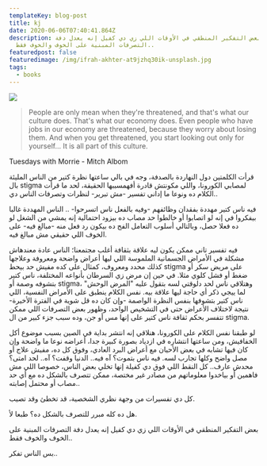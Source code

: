 ```yaml
---
templateKey: blog-post
title: kj
date: 2020-06-06T07:40:41.864Z
description: بعض التفكير المنطقي في الأوقات اللي زي دي كفيل إنه يعدل دفة
  التصرفات المبنية على الخوف والخوف فقط..
featuredpost: false
featuredimage: /img/ifrah-akhter-at9jzhq30ik-unsplash.jpg
tags:
  - books
---
```

![](/img/ifrah-akhter-at9jzhq30ik-unsplash.jpg)

> People are only mean when they're threatened, and that's what our culture does. That's what our economy does. Even people who have jobs in our economy are threatened, because they worry about losing them. And when you get threatened, you start looking out only for yourself... It is all part of this culture.  

Tuesdays with Morrie - Mitch Albom

قرأت الكلمتين دول النهاردة بالصدفة، وجه في بالي ساعتها نظرة كتير من الناس المليئة بال stigma لمصابي الكورونا، واللي مكونتش قادرة أفهمسببها الحقيقة، لحد ما قرأت الكلام ده ونوعا ما إداني تفسير -مش تبرير- لنظرات وتصرفات الناس دي..

فيه ناس كتير مهددة بفقدان وظائفهم -وفيه بالفعل ناس اتسرحوا- .. الناس المهددة غالبا بيفكروا في إنه لو اتصابوا أو خالطوا حد مصاب ده بيزود احتمالية إنه يمشي من الشغل لو ده فعلا حصل، وبالتالي أسلوب التعامل الفج ده بيكون رد فعل منه -مبالغ فيه- على الخوف اللي حقيقي مش مبالغ فيه.

فيه تفسير تاني ممكن يكون ليه علاقة بثقافة أغلب مجتمعنا؛ الناس عادة معندهاش مشكلة في الأمراض الجسمانية الملموسة اللي ليها أعراض واضحة ومعروفة وعلاجها كذلك محدد ومعروف، كمثال على كده مفيش حد بيحط stigma على مريض سكر أو ضغط أو فشل كلوي مثلا. في حين إن مرض زي السرطان بأنواعه المختلفة، ناس كتير بتشوفه وصمة أو stigma، وهتلاقي ناس لحد دلوقتي لسه بتقول عليه "المرض الوحش" لما ييجي ذكر أي حاجة ليها علاقة بيه. نفس الكلام ينطبق على الأمراض النفسية، اللي ناس كتير بتشوفها بنفس النظرة الواصمة -وإن كان ده قل شوية في الفترة الأخيرة- نتيجة لاختلاف الأعراض حتى في التشخيص الواحد، وظهور بعض التصرفات اللي ممكن تتفسر بحكم ثقافة ناس كتير على إنها مس أو جن، وده سبب جزء كبير من ال stigma.

لو طبقنا نفس الكلام على الكورونا، هنلاقي إنه انتشر بداية في الصين بسبب موضوع أكل الخفافيش، ومن ساعتها انتشاره في ازدياد بصورة كبيرة جدا، أعراضه نوعا ما واضحة وإن كان فيها تشابه في بعض الأحيان مع أعراض البرد العادي، وفوق كل ده، مفيش علاج أو مصل واضح وكلها تجارب لسه. فيه ناس بتموت؟ آه فيه.. الدنيا وقفت؟ آه.. لحد امتى؟ محدش عارف.. كل النقط اللي فوق دي كفيلة إنها تخلي بعض الناس، خصوصا اللي مش فاهمين أو بياخدوا معلوماتهم من مصادر غير مختصة، ممكن تتصرف بالشكل ده مع أي حد مصاب أو محتمل إصابته..

كل دي تفسيرات من وجهة نظري الشخصية، قد تخطئ وقد تصيب.

هل ده كله مبرر للتصرف بالشكل ده؟ طبعا لأ.

بعض التفكير المنطقي في الأوقات اللي زي دي كفيل إنه يعدل دفة التصرفات المبنية على الخوف والخوف فقط..

بس الناس تفكر..

[](https://www.facebook.com/ufi/reaction/profile/browser/?ft_ent_identifier=ZmVlZGJhY2s6MTAxNjM1MTM1OTY5NzAxNDU%3D&av=100007123639235)